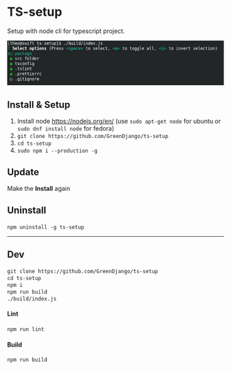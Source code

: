 # TS-setup

Setup with node cli for typescript project.

![alt text](demo.jpg 'Demo ts-setup')

## Install & Setup

1. Install node https://nodejs.org/en/ (use `sudo apt-get node` for ubuntu or `sudo dnf install node` for fedora)
2. `git clone https://github.com/GreenDjango/ts-setup`
3. `cd ts-setup`
4. `sudo npm i --production -g`

## Update

Make the **Install** again

## Uninstall

`npm uninstall -g ts-setup`

---

## Dev

```
git clone https://github.com/GreenDjango/ts-setup
cd ts-setup
npm i
npm run build
./build/index.js
```

#### Lint

```
npm run lint
```

#### Build

```
npm run build
```